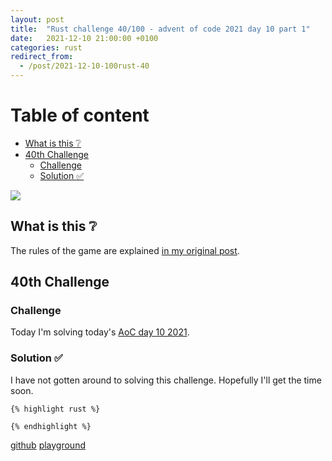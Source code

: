 ```yaml
---
layout: post
title:  "Rust challenge 40/100 - advent of code 2021 day 10 part 1"
date:   2021-12-10 21:00:00 +0100
categories: rust
redirect_from:
  - /post/2021-12-10-100rust-40
---
```



#  Table of content
<!-- MarkdownTOC autolink="true" -->

- [What is this :grey_question:](#what-is-this-grey_question)
- [40th Challenge](#40th-challenge)
	- [Challenge](#challenge)
	- [Solution :white_check_mark:](#solution-white_check_mark)

<!-- /MarkdownTOC -->
![](/assets/img/aoc-squid2.png)
## What is this :grey_question: 

The rules of the game are explained [in my original post](https://maebli.github.io/rust/2021/10/18/100rust.html). 

## 40th Challenge
### Challenge

Today I'm solving today's [AoC day 10 2021](https://adventofcode.com/2021/day/10).

### Solution :white_check_mark:

I have not gotten around to solving this challenge. Hopefully I'll get the time soon. 

	{% highlight rust %}

	{% endhighlight %}

[github](https://github.com/maebli/100rustsnippets/tree/master/aoc-2021-day10)
[playground](https://play.rust-lang.org/?version=stable&edition=2021&gist=5d4473f8e1fca4c42449501d32176066)

